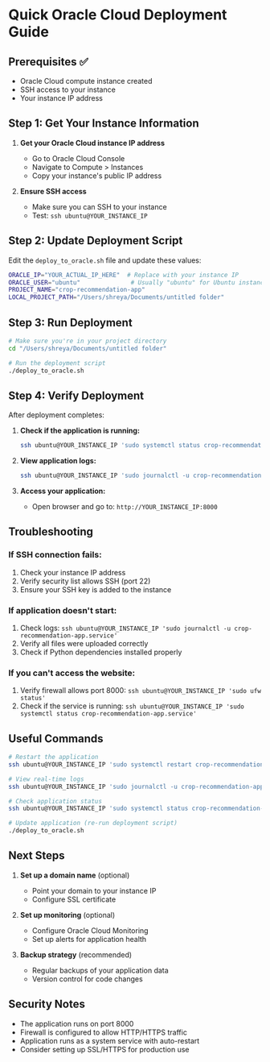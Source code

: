 # Quick Oracle Cloud Deployment Guide

## Prerequisites ✅
- Oracle Cloud compute instance created
- SSH access to your instance
- Your instance IP address

## Step 1: Get Your Instance Information

1. **Get your Oracle Cloud instance IP address**
   - Go to Oracle Cloud Console
   - Navigate to Compute > Instances
   - Copy your instance's public IP address

2. **Ensure SSH access**
   - Make sure you can SSH to your instance
   - Test: `ssh ubuntu@YOUR_INSTANCE_IP`

## Step 2: Update Deployment Script

Edit the `deploy_to_oracle.sh` file and update these values:

```bash
ORACLE_IP="YOUR_ACTUAL_IP_HERE"  # Replace with your instance IP
ORACLE_USER="ubuntu"              # Usually "ubuntu" for Ubuntu instances
PROJECT_NAME="crop-recommendation-app"
LOCAL_PROJECT_PATH="/Users/shreya/Documents/untitled folder"
```

## Step 3: Run Deployment

```bash
# Make sure you're in your project directory
cd "/Users/shreya/Documents/untitled folder"

# Run the deployment script
./deploy_to_oracle.sh
```

## Step 4: Verify Deployment

After deployment completes:

1. **Check if the application is running:**
   ```bash
   ssh ubuntu@YOUR_INSTANCE_IP 'sudo systemctl status crop-recommendation-app.service'
   ```

2. **View application logs:**
   ```bash
   ssh ubuntu@YOUR_INSTANCE_IP 'sudo journalctl -u crop-recommendation-app.service -f'
   ```

3. **Access your application:**
   - Open browser and go to: `http://YOUR_INSTANCE_IP:8000`

## Troubleshooting

### If SSH connection fails:
1. Check your instance IP address
2. Verify security list allows SSH (port 22)
3. Ensure your SSH key is added to the instance

### If application doesn't start:
1. Check logs: `ssh ubuntu@YOUR_INSTANCE_IP 'sudo journalctl -u crop-recommendation-app.service'`
2. Verify all files were uploaded correctly
3. Check if Python dependencies installed properly

### If you can't access the website:
1. Verify firewall allows port 8000: `ssh ubuntu@YOUR_INSTANCE_IP 'sudo ufw status'`
2. Check if the service is running: `ssh ubuntu@YOUR_INSTANCE_IP 'sudo systemctl status crop-recommendation-app.service'`

## Useful Commands

```bash
# Restart the application
ssh ubuntu@YOUR_INSTANCE_IP 'sudo systemctl restart crop-recommendation-app.service'

# View real-time logs
ssh ubuntu@YOUR_INSTANCE_IP 'sudo journalctl -u crop-recommendation-app.service -f'

# Check application status
ssh ubuntu@YOUR_INSTANCE_IP 'sudo systemctl status crop-recommendation-app.service'

# Update application (re-run deployment script)
./deploy_to_oracle.sh
```

## Next Steps

1. **Set up a domain name** (optional)
   - Point your domain to your instance IP
   - Configure SSL certificate

2. **Set up monitoring** (optional)
   - Configure Oracle Cloud Monitoring
   - Set up alerts for application health

3. **Backup strategy** (recommended)
   - Regular backups of your application data
   - Version control for code changes

## Security Notes

- The application runs on port 8000
- Firewall is configured to allow HTTP/HTTPS traffic
- Application runs as a system service with auto-restart
- Consider setting up SSL/HTTPS for production use 